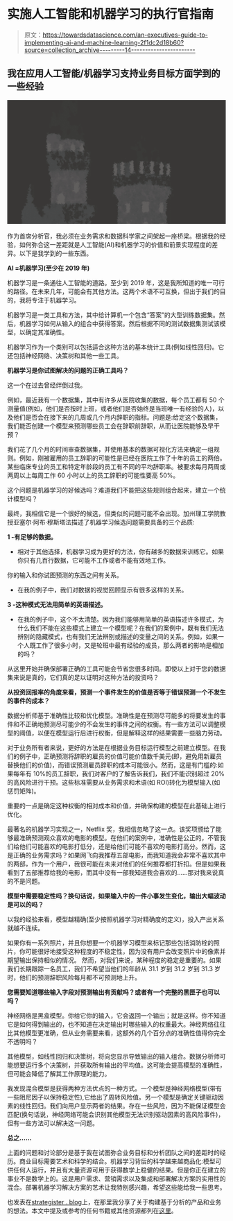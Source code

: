 # 实施人工智能和机器学习的执行官指南

> 原文：<https://towardsdatascience.com/an-executives-guide-to-implementing-ai-and-machine-learning-2f1dc2d18b60?source=collection_archive---------14----------------------->

## 我在应用人工智能/机器学习支持业务目标方面学到的一些经验

![](img/cf0bb781da74658cde885f116c6682b4.png)

作为首席分析官，我必须在业务需求和数据科学家之间架起一座桥梁。根据我的经验，如何弥合这一差距就是人工智能(AI)和机器学习的价值和前景实现程度的差异。以下是我学到的一些东西。

**AI =机器学习(至少在 2019 年)**

机器学习是一条通往人工智能的道路。至少到 2019 年，这是我所知道的唯一可行的路径。在未来几年，可能会有其他方法。这两个术语不可互换，但出于我们的目的，我将专注于机器学习。

机器学习是一类工具和方法，其中给计算机一个包含“答案”的大型训练数据集。然后，机器学习如何从输入的组合中获得答案。然后根据不同的测试数据集测试该模型，以确定其准确性。

机器学习作为一个类别可以包括适合这种方法的基本统计工具(例如线性回归)。它还包括神经网络、决策树和其他一些工具。

**机器学习是你试图解决的问题的正确工具吗？**

这一个在过去曾经绊倒过我。

例如，最近我有一个数据集，其中有许多从医院收集的数据，每个员工都有 50 个测量值(例如，他们是否按时上班，或者他们是否始终是当班唯一有经验的人)，以及他们是否会在接下来的几周或几个月内辞职的指标。问题是:给定这个数据集，我们能否创建一个模型来预测哪些员工会在辞职前辞职，从而让医院能够及早干预？

我们花了几个月的时间审查数据集，并使用基本的数据可视化方法来确定一组规则。例如，刚被雇用的员工辞职的可能性是已经在医院工作了十年的员工的两倍。某些临床专业的员工和特定年龄段的员工有不同的平均辞职率。被要求每月两周或两周以上每周工作 60 小时以上的员工辞职的可能性要高 50%。

这个问题是机器学习的好候选吗？难道我们不能把这些规则组合起来，建立一个统计模型吗？

最终，我相信它是一个很好的候选，但类似的问题可能不会出现。加州理工学院教授亚塞尔·阿布·穆斯塔法描述了机器学习候选问题需要具备的三个品质:

**1 -有足够的数据。**

*   相对于其他选择，机器学习成为更好的方法，你有越多的数据来训练它。如果你只有几百行数据，它可能不工作或者不能有效地工作。

你的输入和你试图预测的东西之间有关系。

*   在我的例子中，我们对数据的视觉回顾显示有很多这样的关系。

**3 -这种模式无法用简单的英语描述。**

*   在我的例子中，这个不太清楚。因为我们能够用简单的英语描述许多模式，为什么我们不能在这些模式上建立一个模型呢？在我们的案例中，既有我们无法辨别的隐藏模式，也有我们无法辨别或描述的变量之间的关系。例如，如果一个人既工作了很多小时，又是轮班中最有经验的成员，那么两者的影响是相加的吗？

从这里开始并确保部署正确的工具可能会节省您很多时间。即使以上对于您的数据集来说是真的，它们真的足以证明对这种方法的投资吗？

**从投资回报率的角度来看，预测一个事件发生的价值是否等于错误预测一个不发生的事件的成本？**

数据分析师基于准确性比较和优化模型。准确性是在预测尽可能多的将要发生的事件和不正确地预测尽可能少的不会发生的事件之间的权衡。有一些方法可以调整模型的阈值，以便在模型运行后进行权衡，但是解释这样的结果需要一些脑力劳动。

对于业务所有者来说，更好的方法是在根据业务目标运行模型之前建立模型。在我们的例子中，正确预测将辞职的雇员的价值可能价值数千美元(即，避免用新雇员替换他们的价值)，而错误预测雇员辞职的成本可能很小。然而，这是有门槛的:如果每年有 10%的员工辞职，我们对客户的了解告诉我们，我们不能识别超过 20%的高风险进行干预。这些标准需要从业务需求和术语(如 ROI)转化为模型输入(如惩罚矩阵)。

重要的一点是确定这种权衡的相对成本和价值，并确保构建的模型在此基础上进行优化。

最著名的机器学习实现之一，Netflix 奖，我相信忽略了这一点。该奖项颁给了能够最准确预测观众喜欢的电影的模型。在他们的案例中，准确性是公正的，不管我们给他们可能喜欢的电影打低分，还是给他们可能不喜欢的电影打高分。然而，这是正确的业务需求吗？如果网飞向我推荐五部电影，而我知道我会非常不喜欢其中的两部，作为一个用户，我很可能在未来对他们的任何推荐都打折扣。但是如果我看到了五部推荐给我的电影，而其中没有一部我知道我会喜欢的……那对我来说真的不是问题。

**模型中需要稳定性吗？换句话说，如果输入中的一件小事发生变化，输出大幅波动是可以的吗？**

以我的经验来看，模型越精确(至少按照机器学习对精确度的定义)，投入产出关系就越不连续。

如果你有一系列照片，并且你想要一个机器学习模型来标记那些包括消防栓的照片，你可能很好地接受这种程度的不稳定性，因为没有用户会改变照片中的像素并期望输出保持相似的情况。
然而，对我们来说，某种程度的稳定是重要的。如果我们长期跟踪一名员工，我们不希望当他们的年龄从 31.1 岁到 31.2 岁到 31.3 岁时，他们的预测辞职风险每月都不可预测地上升。

**您需要知道哪些输入字段对预测输出有贡献吗？或者有一个完整的黑匣子也可以吗？**

神经网络是黑盒模型。你给它你的输入，它会返回一个输出；就是这样。你不知道它是如何得到输出的，也不知道在决定输出时哪些输入的权重最大。神经网络往往比其他模型更准确，但从业务需要来看，这额外的几个百分点的准确性值得你完全不透明吗？

其他模型，如线性回归和决策树，将向您显示导致输出的输入组合。数据分析师可能想要运行多个决策树，并获取所有输出的平均值。这可能会提高模型的准确性，但可能会降低了解其工作原理的能力。

我发现混合模型是获得两种方法优点的一种方式。一个模型是神经网络模型(带有一些阻尼因子以保持稳定性),它给出了周转风险值。另一个模型是确定关键驱动因素的线性回归。我们向用户显示两者的结果。存在一些风险，因为不能保证模型会匹配(换句话说，神经网络可能会识别其他模型无法识别驱动因素的高风险事件)，但有一些方法可以解决这一问题。

**总之……**

上面的问题和讨论部分是基于我在试图弥合业务目标和分析团队之间的差距时的经历。商业目标需要艺术和科学的结合。机器学习背后的科学越来越商品化:模型可供任何人运行，并且有大量资源可用于获得数学上稳健的结果。但是你正在建立的事业不是数学上的。这是用户需求、营销需求以及集成和部署解决方案的实用性的混合。部署机器学习解决方案的艺术让我特别感兴趣，希望这些能给我一些思考。

也发表在[strategister . blog](http://strategist.blog)上，在那里我分享了关于构建基于分析的产品和业务的想法。本文中提及或参考的任何书籍或其他资源都列在[这里](https://strategist.blog/further-resources-and-acknowledgements/#63)。